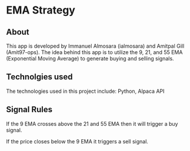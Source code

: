 # EMA Strategy
## About
This app is developed by Immanuel Almosara (ialmosara) and Amitpal Gill (Amit97-ops). The idea behind this app is to utilize the 9, 21, and 55 EMA (Exponential Moving Average) to generate buying and selling signals.

## Technolgies used
The technologies used in this project include: Python, Alpaca API

## Signal Rules
If the 9 EMA crosses above the 21 and 55 EMA then it will trigger a buy signal.

If the price closes below the 9 EMA it triggers a sell signal.